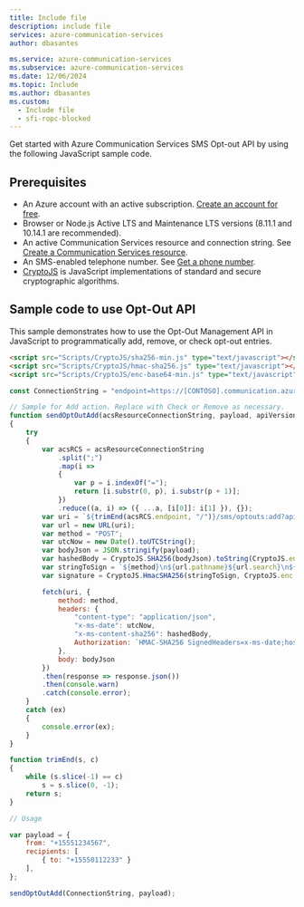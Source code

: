 ```yaml
---
title: Include file
description: include file
services: azure-communication-services
author: dbasantes

ms.service: azure-communication-services
ms.subservice: azure-communication-services
ms.date: 12/06/2024
ms.topic: Include
ms.author: dbasantes
ms.custom:
  - Include file
  - sfi-ropc-blocked
---
```


Get started with Azure Communication Services SMS Opt-out API by using the following JavaScript sample code.

## Prerequisites

- An Azure account with an active subscription. [Create an account for free](https://azure.microsoft.com/free/?WT.mc_id=A261C142F).
- Browser or Node.js Active LTS and Maintenance LTS versions (8.11.1 and 10.14.1 are recommended).
- An active Communication Services resource and connection string. See [Create a Communication Services resource](../../create-communication-resource.md).
- An SMS-enabled telephone number. See [Get a phone number](../../telephony/get-phone-number.md).
- [CryptoJS](https://storage.googleapis.com/google-code-archive-downloads/v2/code.google.com/crypto-js/CryptoJS%20v3.1.2.zip) is JavaScript implementations of standard and secure cryptographic algorithms.

## Sample code to use Opt-Out API

This sample demonstrates how to use the Opt-Out Management API in JavaScript to programmatically add, remove, or check opt-out entries.

```html
<script src="Scripts/CryptoJS/sha256-min.js" type="text/javascript"></script>
<script src="Scripts/CryptoJS/hmac-sha256.js" type="text/javascript"></script>
<script src="Scripts/CryptoJS/enc-base64-min.js" type="text/javascript"></script>

```

```js
const ConnectionString = "endpoint=https://[CONTOSO].communication.azure.com/;accesskey=******";

// Sample for Add action. Replace with Check or Remove as necessary.
function sendOptOutAdd(acsResourceConnectionString, payload, apiVersion = "2024-12-10-preview")
{
    try
    {
        var acsRCS = acsResourceConnectionString
            .split(";")
            .map(i =>
            {
                var p = i.indexOf("=");
                return [i.substr(0, p), i.substr(p + 1)];
            })
            .reduce((a, i) => ({ ...a, [i[0]]: i[1] }), {});
        var uri = `${trimEnd(acsRCS.endpoint, "/")}/sms/optouts:add?api-version=${apiVersion}`;
        var url = new URL(uri);
        var method = "POST";
        var utcNow = new Date().toUTCString();
        var bodyJson = JSON.stringify(payload);
        var hashedBody = CryptoJS.SHA256(bodyJson).toString(CryptoJS.enc.Base64);
        var stringToSign = `${method}\n${url.pathname}${url.search}\n${utcNow};${url.host};${hashedBody}`;
        var signature = CryptoJS.HmacSHA256(stringToSign, CryptoJS.enc.Base64.parse(acsRCS.accesskey)).toString(CryptoJS.enc.Base64);

        fetch(uri, {
            method: method,
            headers: {
                "content-type": "application/json",
                "x-ms-date": utcNow,
                "x-ms-content-sha256": hashedBody,
                Authorization: `HMAC-SHA256 SignedHeaders=x-ms-date;host;x-ms-content-sha256&Signature=${signature}`
            },
            body: bodyJson
        })
        .then(response => response.json())
        .then(console.warn)
        .catch(console.error);
    }
    catch (ex)
    {
        console.error(ex);
    }
}

function trimEnd(s, c)
{
    while (s.slice(-1) == c)
        s = s.slice(0, -1);
    return s;
}

// Usage

var payload = {
    from: "+15551234567",
    recipients: [
        { to: "+15550112233" }
    ],
};

sendOptOutAdd(ConnectionString, payload);

```

